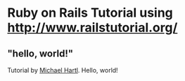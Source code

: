 # Ruby on Rails Tutorial using http://www.railstutorial.org/

## "hello, world!"

Tutorial by [Michael Hartl](http://www.michaelhartl.com/). Hello, world!
